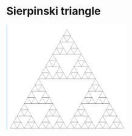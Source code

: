# Sierpinski triangle

![Sierpinski triangle](https://github.com/Roshni0/Mathematical/blob/master/Fractals/Sierpinski%20triangle/tri.png)
